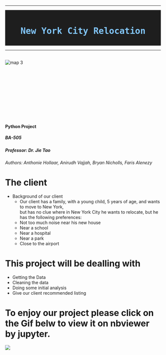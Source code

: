 


---

<div style="color: #d4d4d4; background-color: #1e1e1e; font-family: 'monospace', Consolas, 'Courier New', monospace; font-weight: normal; font-size: 14px; line-height: 19px; white-space: pre;">
<h1 style="text-align: center;"><strong><span style="color: #82c6ff;">New&nbsp;York&nbsp;City&nbsp;Relocation</span></strong></h1>
</div>


---

<br>
<img src="https://i.imgur.com/IcMiyyD.png"
     alt="map 3"
     style="float: left; margin-right: 10px;" />
<br>
<br>
<br>
<br><br><br>
<br><br><br><br><br>


#### Python Project
##### BA-505
##### Professor: Dr. Jie Tao
###### Authors: Anthonie Hollaar, Anirudh Vajjah, Bryan Nicholls, Faris Alenezy
# The client 
  * Background of our client <br>
    * Our client has a family, with a young child, 5 years of age, and wants to  move to New York,  <br> but has no clue where in New York City he wants to relocate, but he has the following preferences: 
     * Not too much noise near his new house
     * Near a school
     * Near a hospital
     * Near a park
     * Close to the airport

# This project will be dealling with 
- Getting the Data
- Cleaning the data
- Doing some initial analysis
- Give our client  recommended listing

# To enjoy our project please click on the Gif belw to view it on nbviewer by jupyter.

[![](https://s4.gifyu.com/images/ezgif-5-a8bcda1316a9-1.gif)](https://nbviewer.jupyter.org/github/Fairfield-University-BA505/final-project-fa2019-international-dt/blob/master/Faris.ipynb)

